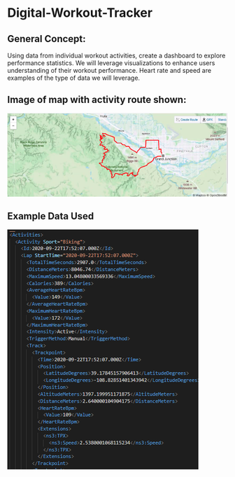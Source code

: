 # Digital-Workout-Tracker

## General Concept:
Using data from individual workout activities, create a dashboard to explore
performance statistics.  We will leverage visualizations to enhance users understanding of their
workout performance.  Heart rate and speed are examples of the type of data we will leverage.
	  
## Image of map with activity route shown:

![map_with_route](images/dashboard_image_example.png)

## Example Data Used

![map_with_route](images/data_sample.png)
